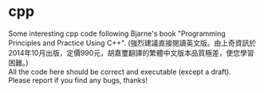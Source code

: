 # cpp
Some interesting cpp code following Bjarne's book "Programming Principles and Practice Using C++". (強烈建議直接閱讀英文版。由上奇資訊於2014年10月出版，定價990元，胡嘉璽翻譯的繁體中文版本品質極差，使您學習困難。) </br>
All the code here should be correct and executable (except a draft). </br>
Please report if you find any bugs, thanks! </br>
